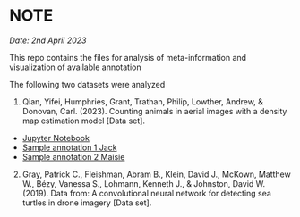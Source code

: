 # NOTE
_Date: 2nd April 2023_

This repo contains the files for analysis of meta-information and visualization of available annotation 

The following two datasets were analyzed 

1. Qian, Yifei, Humphries, Grant, Trathan, Philip, Lowther, Andrew, & Donovan, Carl. (2023). Counting animals in aerial images with a density map estimation model [Data set].

- [Jupyter Notebook](https://github.com/skyprince999/Drone_Imagery/blob/main/Drone%20Images%20database%20metadata%20%5BDan%5D.ipynb)
- [Sample annotation 1 Jack](https://github.com/skyprince999/Drone_Imagery/blob/main/jack_sample.png)
- [Sample annotation 2 Maisie](https://github.com/skyprince999/Drone_Imagery/blob/main/maisie.png)



2. Gray, Patrick C., Fleishman, Abram B., Klein, David J., McKown, Matthew W., Bézy, Vanessa S., Lohmann, Kenneth J., & Johnston, David W. (2019). Data from: A convolutional neural network for detecting sea turtles in drone imagery [Data set].



